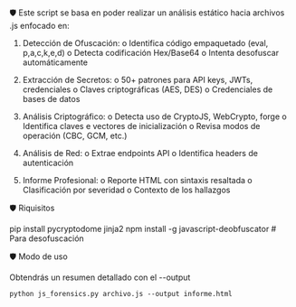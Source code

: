 🛡️ Este script se basa en poder realizar un análisis estático hacia archivos .js enfocado en:

1.	Detección de Ofuscación:
  o	Identifica código empaquetado (eval, p,a,c,k,e,d)
  o	Detecta codificación Hex/Base64
  o	Intenta desofuscar automáticamente

3.	Extracción de Secretos:
  o	50+ patrones para API keys, JWTs, credenciales
  o	Claves criptográficas (AES, DES)
  o	Credenciales de bases de datos

5.	Análisis Criptográfico:
  o	Detecta uso de CryptoJS, WebCrypto, forge
  o	Identifica claves e vectores de inicialización
  o	Revisa modos de operación (CBC, GCM, etc.)

7.	Análisis de Red:
  o	Extrae endpoints API
  o	Identifica headers de autenticación

9.	Informe Profesional:
  o	Reporte HTML con sintaxis resaltada
  o	Clasificación por severidad
  o	Contexto de los hallazgos

🛡️ Riquisitos

  pip install pycryptodome jinja2
  npm install -g javascript-deobfuscator  # Para desofuscación


🛡️ Modo de uso

  Obtendrás un resumen detallado con el --output

    python js_forensics.py archivo.js --output informe.html
